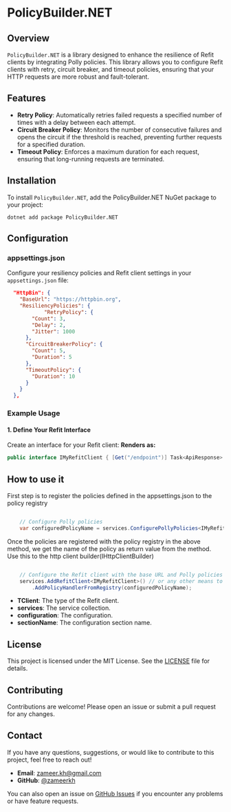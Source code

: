 # PolicyBuilder.NET

## Overview

`PolicyBuilder.NET` is a library designed to enhance the resilience of Refit clients by integrating Polly policies. This library allows you to configure Refit clients with retry, circuit breaker, and timeout policies, ensuring that your HTTP requests are more robust and fault-tolerant.

## Features

- **Retry Policy**: Automatically retries failed requests a specified number of times with a delay between each attempt.
- **Circuit Breaker Policy**: Monitors the number of consecutive failures and opens the circuit if the threshold is reached, preventing further requests for a specified duration.
- **Timeout Policy**: Enforces a maximum duration for each request, ensuring that long-running requests are terminated.

## Installation

To install `PolicyBuilder.NET`, add the PolicyBuilder.NET NuGet package to your project:

```
dotnet add package PolicyBuilder.NET 
```

## Configuration

### appsettings.json

Configure your resiliency policies and Refit client settings in your `appsettings.json` file:

```json
  "HttpBin": {
    "BaseUrl": "https://httpbin.org",
    "ResiliencyPolicies": {
            "RetryPolicy": {
        "Count": 3,
        "Delay": 2,
        "Jitter": 1000
      },
      "CircuitBreakerPolicy": {
        "Count": 5,
        "Duration": 5
      },
      "TimeoutPolicy": {
        "Duration": 10
      }
    }
  },
```

### Example Usage

#### 1. Define Your Refit Interface

Create an interface for your Refit client:
**Renders as:**
```csharp
public interface IMyRefitClient { [Get("/endpoint")] Task<ApiResponse> GetEndpointAsync(); }
```


## How to use it



First step is to register the policies defined in the appsettings.json to the policy registry

```csharp

    // Configure Polly policies
    var configuredPolicyName = services.ConfigurePollyPolicies<IMyRefitClient>(configuration, sectionName);

```
Once the policies are registered with the policy registry in the above method, we get the name of the policy as return value from the method. Use this to the http client builder(IHttpClientBuilder)

```csharp

    // Configure the Refit client with the base URL and Polly policies
    services.AddRefitClient<IMyRefitClient>() // or any other means to //add your http client
        .AddPolicyHandlerFromRegistry(configuredPolicyName);
```


- **TClient**: The type of the Refit client.
- **services**: The service collection.
- **configuration**: The configuration.
- **sectionName**: The configuration section name.

## License

This project is licensed under the MIT License. See the [LICENSE](LICENSE) file for details.

## Contributing

Contributions are welcome! Please open an issue or submit a pull request for any changes.

## Contact

If you have any questions, suggestions, or would like to contribute to this project, feel free to reach out!

- **Email**: [zameer.kh@gmail.com](mailto:zameer.kh@gmail.com)
- **GitHub**: [@zameerkh](https://github.com/zameerkh)

You can also open an issue on [GitHub Issues](ps://github.com/zameerkh/PolicyBuilder.NET/issues) if you encounter any problems or have feature requests.









